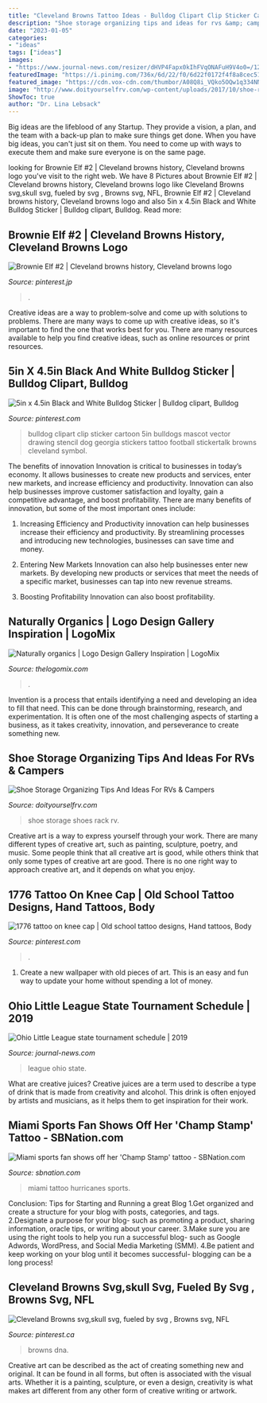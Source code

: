 ```yaml
---
title: "Cleveland Browns Tattoo Ideas - Bulldog Clipart Clip Sticker Cartoon 5in Bulldogs Mascot Vector Drawing Stencil Dog Georgia Stickers Tattoo Football Stickertalk Browns Cleveland Symbol"
description: "Shoe storage organizing tips and ideas for rvs &amp; campers"
date: "2023-01-05"
categories:
- "ideas"
tags: ["ideas"]
images:
- "https://www.journal-news.com/resizer/dHVP4Fapx0kIhFVqONAFuH9V4o0=/1200x630/cloudfront-us-east-1.images.arcpublishing.com/coxohio/YTFUVCJEHQRAJBUSH3KCTRGP4U.jpg"
featuredImage: "https://i.pinimg.com/736x/6d/22/f0/6d22f0172f4f8a8cec512419bafe4a1d.jpg"
featured_image: "https://cdn.vox-cdn.com/thumbor/A08Q8i_VQko5OQw1q334NNuhhRE=/0x0:599x337/1600x900/cdn.vox-cdn.com/uploads/chorus_image/image/44410888/MiamiTattoos.0.0.jpg"
image: "http://www.doityourselfrv.com/wp-content/uploads/2017/10/shoe-rack.jpg"
ShowToc: true
author: "Dr. Lina Lebsack"
---
```



Big ideas are the lifeblood of any Startup. They provide a vision, a plan, and the team with a back-up plan to make sure things get done. When you have big ideas, you can't just sit on them. You need to come up with ways to execute them and make sure everyone is on the same page.

	

		
looking for Brownie Elf #2 | Cleveland browns history, Cleveland browns logo you've visit to the right web. We have 8 Pictures about Brownie Elf #2 | Cleveland browns history, Cleveland browns logo like Cleveland Browns svg,skull svg, fueled by svg , Browns svg, NFL, Brownie Elf #2 | Cleveland browns history, Cleveland browns logo and also 5in x 4.5in Black and White Bulldog Sticker | Bulldog clipart, Bulldog. Read more:
		
    
## Brownie Elf #2 | Cleveland Browns History, Cleveland Browns Logo

<img loading=lazy src="https://i.pinimg.com/736x/e0/3c/4b/e03c4b2c3d1207901387a0ddb5e27cdd--elf--brownies.jpg" onerror="this.onerror=null;this.src='https://tse3.mm.bing.net/th?id=OIP.XKnEA6vkLi0K6FwMRt3GpAHaLD&amp;pid=15.1';" alt="Brownie Elf #2 | Cleveland browns history, Cleveland browns logo">

_Source: pinterest.jp_

>. 

	

Creative ideas are a way to problem-solve and come up with solutions to problems. There are many ways to come up with creative ideas, so it's important to find the one that works best for you. There are many resources available to help you find creative ideas, such as online resources or print resources.

    
## 5in X 4.5in Black And White Bulldog Sticker | Bulldog Clipart, Bulldog

<img loading=lazy src="https://i.pinimg.com/736x/8f/23/ef/8f23efe9ce943b8da3c1070530708aa0.jpg" onerror="this.onerror=null;this.src='https://tse2.mm.bing.net/th?id=OIP.zXWbm4MXlQDGzDFaAxRimgHaGk&amp;pid=15.1';" alt="5in x 4.5in Black and White Bulldog Sticker | Bulldog clipart, Bulldog">

_Source: pinterest.com_

>bulldog clipart clip sticker cartoon 5in bulldogs mascot vector drawing stencil dog georgia stickers tattoo football stickertalk browns cleveland symbol. 

	

The benefits of innovation
Innovation is critical to businesses in today’s economy. It allows businesses to create new products and services, enter new markets, and increase efficiency and productivity. Innovation can also help businesses improve customer satisfaction and loyalty, gain a competitive advantage, and boost profitability.
There are many benefits of innovation, but some of the most important ones include:

1. Increasing Efficiency and Productivity
innovation can help businesses increase their efficiency and productivity. By streamlining processes and introducing new technologies, businesses can save time and money.

2. Entering New Markets
Innovation can also help businesses enter new markets. By developing new products or services that meet the needs of a specific market, businesses can tap into new revenue streams.

3. Boosting Profitability
Innovation can also boost profitability.

    
## Naturally Organics | Logo Design Gallery Inspiration | LogoMix

<img loading=lazy src="https://thelogomix.com/files/imagecache/v3-logo-detail/Naturally-organics.jpg" onerror="this.onerror=null;this.src='https://tse3.mm.bing.net/th?id=OIP.6pxkwBMJpusP94rVprh7zwHaHa&amp;pid=15.1';" alt="Naturally organics | Logo Design Gallery Inspiration | LogoMix">

_Source: thelogomix.com_

>. 

	

Invention is a process that entails identifying a need and developing an idea to fill that need. This can be done through brainstorming, research, and experimentation. It is often one of the most challenging aspects of starting a business, as it takes creativity, innovation, and perseverance to create something new.

    
## Shoe Storage Organizing Tips And Ideas For RVs &amp; Campers

<img loading=lazy src="http://www.doityourselfrv.com/wp-content/uploads/2017/10/shoe-rack.jpg" onerror="this.onerror=null;this.src='https://tse2.mm.bing.net/th?id=OIP.50wuvv3nAJGhz0ZayPy5oQHaFj&amp;pid=15.1';" alt="Shoe Storage Organizing Tips And Ideas For RVs &amp; Campers">

_Source: doityourselfrv.com_

>shoe storage shoes rack rv. 

	

Creative art is a way to express yourself through your work. There are many different types of creative art, such as painting, sculpture, poetry, and music. Some people think that all creative art is good, while others think that only some types of creative art are good. There is no one right way to approach creative art, and it depends on what you enjoy.

    
## 1776 Tattoo On Knee Cap | Old School Tattoo Designs, Hand Tattoos, Body

<img loading=lazy src="https://i.pinimg.com/originals/f4/9c/6c/f49c6c7080209749b900551af41a2a10.jpg" onerror="this.onerror=null;this.src='https://tse1.mm.bing.net/th?id=OIP.yOi2uHjgqfnc6SzyVwmWoAHaJ4&amp;pid=15.1';" alt="1776 tattoo on knee cap | Old school tattoo designs, Hand tattoos, Body">

_Source: pinterest.com_

>. 

	

1. Create a new wallpaper with old pieces of art. This is an easy and fun way to update your home without spending a lot of money.

    
## Ohio Little League State Tournament Schedule | 2019

<img loading=lazy src="https://www.journal-news.com/resizer/dHVP4Fapx0kIhFVqONAFuH9V4o0=/1200x630/cloudfront-us-east-1.images.arcpublishing.com/coxohio/YTFUVCJEHQRAJBUSH3KCTRGP4U.jpg" onerror="this.onerror=null;this.src='https://tse1.mm.bing.net/th?id=OIP.AqsTW2bK_7kVJuO3cNQgnwHaD4&amp;pid=15.1';" alt="Ohio Little League state tournament schedule | 2019">

_Source: journal-news.com_

>league ohio state. 

	

What are creative juices?
Creative juices are a term used to describe a type of drink that is made from creativity and alcohol. This drink is often enjoyed by artists and musicians, as it helps them to get inspiration for their work.

    
## Miami Sports Fan Shows Off Her &#039;Champ Stamp&#039; Tattoo - SBNation.com

<img loading=lazy src="https://cdn.vox-cdn.com/thumbor/A08Q8i_VQko5OQw1q334NNuhhRE=/0x0:599x337/1600x900/cdn.vox-cdn.com/uploads/chorus_image/image/44410888/MiamiTattoos.0.0.jpg" onerror="this.onerror=null;this.src='https://tse4.mm.bing.net/th?id=OIP.gGQ4OU4qn_Bu4IPdTGhLCQHaEK&amp;pid=15.1';" alt="Miami sports fan shows off her &#039;Champ Stamp&#039; tattoo - SBNation.com">

_Source: sbnation.com_

>miami tattoo hurricanes sports. 

	

Conclusion: Tips for Starting and Running a great Blog
1.Get organized and create a structure for your blog with posts, categories, and tags.
2.Designate a purpose for your blog- such as promoting a product, sharing information, oracle tips, or writing about your career. 
3.Make sure you are using the right tools to help you run a successful blog- such as Google Adwords, WordPress, and Social Media Marketing (SMM). 
4.Be patient and keep working on your blog until it becomes successful- blogging can be a long process!

    
## Cleveland Browns Svg,skull Svg, Fueled By Svg , Browns Svg, NFL

<img loading=lazy src="https://i.pinimg.com/736x/6d/22/f0/6d22f0172f4f8a8cec512419bafe4a1d.jpg" onerror="this.onerror=null;this.src='https://tse4.mm.bing.net/th?id=OIP.IJBLla1EwLsl-YgQIBSvrAHaHa&amp;pid=15.1';" alt="Cleveland Browns svg,skull svg, fueled by svg , Browns svg, NFL">

_Source: pinterest.ca_

>browns dna. 

	

Creative art can be described as the act of creating something new and original. It can be found in all forms, but often is associated with the visual arts. Whether it is a painting, sculpture, or even a design, creativity is what makes art different from any other form of creative writing or artwork.

